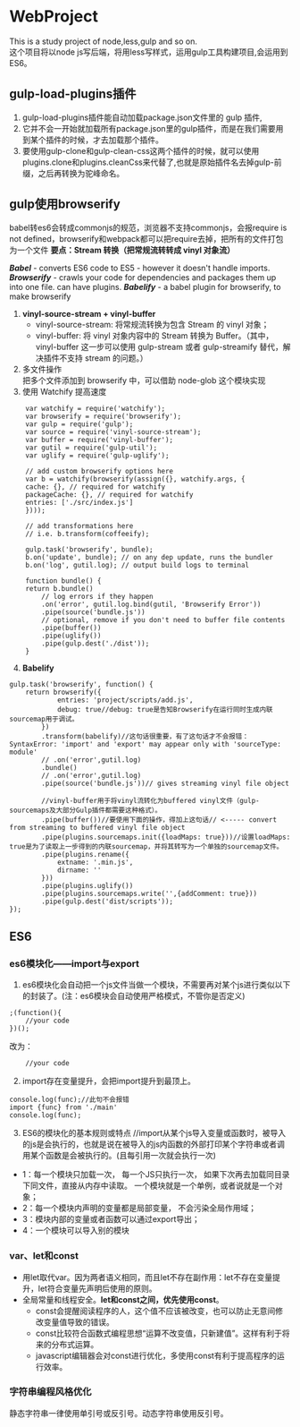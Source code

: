 # WebProject
This is a study project of node,less,gulp and so on.  
这个项目将以node js写后端，将用less写样式，运用gulp工具构建项目,会运用到ES6。
## gulp-load-plugins插件
1. gulp-load-plugins插件能自动加载package.json文件里的 gulp 插件,  
2. 它并不会一开始就加载所有package.json里的gulp插件，而是在我们需要用到某个插件的时候，才去加载那个插件。  
3. 要使用gulp-clone和gulp-clean-css这两个插件的时候，就可以使用plugins.clone和plugins.cleanCss来代替了,也就是原始插件名去掉gulp-前缀，之后再转换为驼峰命名。  
## gulp使用browserify
babel转es6会转成commonjs的规范，浏览器不支持commonjs，会报require is not defined，browserify和webpack都可以把require去掉，把所有的文件打包为一个文件
**要点：Stream 转换（把常规流转转成 vinyl 对象流）**  
  
***Babel*** - converts ES6 code to ES5 - however it doesn't handle imports.
***Browserify*** - crawls your code for dependencies and packages them up into one file. can have plugins.
***Babelify*** - a babel plugin for browserify, to make browserify
1. **vinyl-source-stream + vinyl-buffer** 
   - vinyl-source-stream: 将常规流转换为包含 Stream 的 vinyl 对象；  
   - vinyl-buffer: 将 vinyl 对象内容中的 Stream 转换为 Buffer。（其中，vinyl-buffer 这一步可以使用 gulp-stream 或者 gulp-streamify 替代，解决插件不支持 stream 的问题。）
2. 多文件操作  
   把多个文件添加到 browserify 中，可以借助 node-glob 这个模块实现
3. 使用 Watchify 提高速度
```
    var watchify = require('watchify');
    var browserify = require('browserify');
    var gulp = require('gulp');
    var source = require('vinyl-source-stream');
    var buffer = require('vinyl-buffer');
    var gutil = require('gulp-util');
    var uglify = require('gulp-uglify');

    // add custom browserify options here
    var b = watchify(browserify(assign({}, watchify.args, {
    cache: {}, // required for watchify
    packageCache: {}, // required for watchify
    entries: ['./src/index.js']
    }))); 

    // add transformations here
    // i.e. b.transform(coffeeify);

    gulp.task('browserify', bundle); 
    b.on('update', bundle); // on any dep update, runs the bundler
    b.on('log', gutil.log); // output build logs to terminal

    function bundle() {
    return b.bundle()
        // log errors if they happen
        .on('error', gutil.log.bind(gutil, 'Browserify Error'))
        .pipe(source('bundle.js'))
        // optional, remove if you don't need to buffer file contents
        .pipe(buffer())
        .pipe(uglify())
        .pipe(gulp.dest('./dist'));
    }
```
4. **Babelify**
```
gulp.task('browserify', function() {
    return browserify({
            entries: 'project/scripts/add.js',
            debug: true//debug: true是告知Browserify在运行同时生成内联sourcemap用于调试。
        })
        .transform(babelify)//这句话很重要，有了这句话才不会报错：SyntaxError: 'import' and 'export' may appear only with 'sourceType: module'
        // .on('error',gutil.log)
        .bundle()
        // .on('error',gutil.log)
        .pipe(source('bundle.js'))// gives streaming vinyl file object

        //vinyl-buffer用于将vinyl流转化为buffered vinyl文件（gulp-sourcemaps及大部分Gulp插件都需要这种格式）。
        .pipe(buffer())//要使用下面的操作，得加上这句话// <----- convert from streaming to buffered vinyl file object
        .pipe(plugins.sourcemaps.init({loadMaps: true}))//设置loadMaps: true是为了读取上一步得到的内联sourcemap，并将其转写为一个单独的sourcemap文件。
        .pipe(plugins.rename({
            extname: '.min.js',
            dirname: ''
        }))
        .pipe(plugins.uglify())
        .pipe(plugins.sourcemaps.write('',{addComment: true}))     
        .pipe(gulp.dest('dist/scripts'));
});
```
## ES6
### es6模块化——import与export
1. es6模块化会自动把一个js文件当做一个模块，不需要再对某个js进行类似以下的封装了。(注：es6模块会自动使用严格模式，不管你是否定义)
```
;(function(){
    //your code
})();
```
改为：
```
    //your code
```
2. import存在变量提升，会把import提升到最顶上。
```
console.log(func);//此句不会报错
import {func} from './main'
console.log(func);
```
3. ES6的模块化的基本规则或特点
//import从某个js导入变量或函数时，被导入的js是会执行的，也就是说在被导入的js内函数的外部打印某个字符串或者调用某个函数是会被执行的。(且每引用一次就会执行一次)
- 1：每一个模块只加载一次， 每一个JS只执行一次， 如果下次再去加载同目录下同文件，直接从内存中读取。 一个模块就是一个单例，或者说就是一个对象；
- 2：每一个模块内声明的变量都是局部变量， 不会污染全局作用域；
- 3：模块内部的变量或者函数可以通过export导出；
- 4：一个模块可以导入别的模块
### var、let和const
- 用let取代var。因为两者语义相同，而且let不存在副作用：let不存在变量提升，let符合变量先声明后使用的原则。
- 全局常量和线程安全。**let和const之间，优先使用const**。
    - const会提醒阅读程序的人，这个值不应该被改变，也可以防止无意间修改变量值导致的错误。
    - const比较符合函数式编程思想“运算不改变值，只新建值”。这样有利于将来的分布式运算。
    - javascript编辑器会对const进行优化，多使用const有利于提高程序的运行效率。
### 字符串编程风格优化
静态字符串一律使用单引号或反引号。动态字符串使用反引号。

